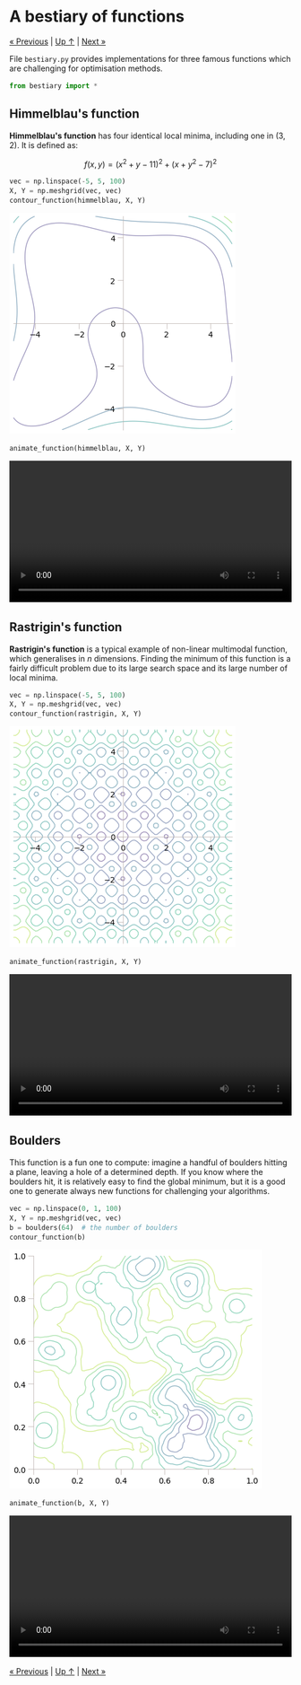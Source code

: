 # A bestiary of functions

[« Previous](.) \| [Up ↑](.) \| [Next »](./annealing)

File `bestiary.py` provides implementations for three famous functions which are challenging for optimisation methods.

```python
from bestiary import *
```

## Himmelblau's function

**Himmelblau's function** has four identical local minima, including one in $(3, 2)$. It is defined as:

$$f(x, y) = (x^2+y-11)^2 + (x+y^2-7)^2$$

```python
vec = np.linspace(-5, 5, 100)
X, Y = np.meshgrid(vec, vec)
contour_function(himmelblau, X, Y)
```

![himmelblau](../images/himmelblau.png)

```python
animate_function(himmelblau, X, Y)
```

<video src="himmelblau.mp4" controls width="100%"> </video>

<div style="margin: 1em"></div>

## Rastrigin's function

**Rastrigin's function** is a typical example of non-linear multimodal function, which generalises in $n$ dimensions. Finding the minimum of this function is a fairly difficult problem due to its large search space and its large number of local minima.

```python
vec = np.linspace(-5, 5, 100)
X, Y = np.meshgrid(vec, vec)
contour_function(rastrigin, X, Y)
```

![rastrigin](../images/rastrigin.png)

```python
animate_function(rastrigin, X, Y)
```

<video src="rastrigin.mp4" controls width="100%"> </video>

<div style="margin: 1em"></div>

## Boulders

This function is a fun one to compute: imagine a handful of boulders hitting a plane, leaving a hole of a determined depth. If you know where the boulders hit, it is relatively easy to find the global minimum, but it is a good one to generate always new functions for challenging your algorithms.

```python
vec = np.linspace(0, 1, 100)
X, Y = np.meshgrid(vec, vec)
b = boulders(64)  # the number of boulders
contour_function(b)
```

![boulders](../images/boulders.png)

```python
animate_function(b, X, Y)
```

<video src="boulders.mp4" controls width="100%"> </video>

[« Previous](.) \| [Up ↑](.) \| [Next »](./annealing)

